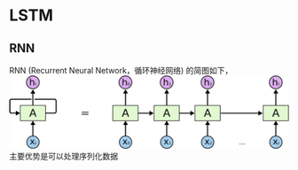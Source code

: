 # LSTM

## RNN
RNN (Recurrent Neural Network，循环神经网络) 的简图如下，
![RNNrnn结构](./rnn.png)
主要优势是可以处理序列化数据


<!--stackedit_data:
eyJoaXN0b3J5IjpbLTE2MjIyMjMzNzAsLTM0MDU4NDUyOCwtMT
g0ODI3ODUyNiwxOTYzOTQ5NTI0LDExMjgwMDg5MTYsLTg2OTUy
ODk3MV19
-->